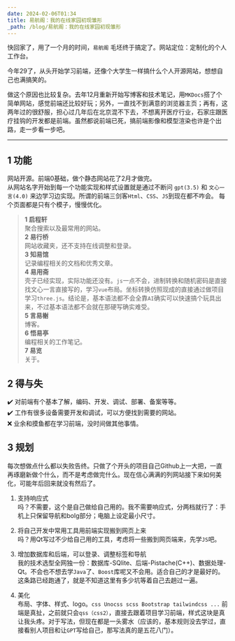 ```yaml
---
date: 2024-02-06T01:34
title: 易航阁：我的在线家园初现雏形
_path: /blog/易航阁：我的在线家园初现雏形
---
```

快回家了，用了一个月的时间，`易航阁` 毛坯终于搞定了。网站定位：定制化的个人工作台。

今年29了，从头开始学习前端，还像个大学生一样搞什么个人开源网站，想想自己也满搞笑的。

做这个原因也比较复杂。去年12月重新开始写博客和技术笔记，用`MKDocs`搭了个简单网站，感觉前端还比较好玩；另外，一直找不到满意的浏览器主页；再有，这两年过的很舒服，担心过几年后在北京混不下去，不想离开医疗行业，石家庄跟医疗挂钩的开发都是前端。虽然都说前端已死，搞前端影像和模型渲染也许是个出路，走一步看一步吧。

---
## 1  功能

网站开源。前端0基础，做个静态网站花了2月才做完。   
从网站名字开始到每一个功能实现和样式设置就是通过不断问 `gpt(3.5)` 和 `文心一言(4.0)` 来边学习边实现。所谓的前端三剑客`Html`、`CSS`、`JS`到现在都不咋会。
每个页面都是只有个模子，慢慢优化。  

> **1 启程轩**  
聚合搜索以及最常用的网站。     
**2 易行桥**  
网站收藏夹，还不支持在线调整和登录。  
**3 知易馆**  
记录编程相关的文档和优秀文章。  
**4 易用斋**  
壳子已经实现，实际功能还没有。`js`一点不会，进制转换和随机密码是直接找文心一言直接写的，学习`vue`布局。坐标转换仿照现成的直接通过做项目学习`three.js`。结论是，基本语法都不会全靠`AI`确实可以快速搞个玩具出来，不过基本语法都不会就在那硬写确实难受。    
**5 言易榭**  
博客。   
**6 悟易亭**  
编程相关的工作笔记。  
**7 易览**  
关于。  


## 2  得与失

✔️ 对前端有个基本了解，编码、开发、调试、部署、备案等等。  
✔️ 工作有很多设备需要开发和调试，可以方便找到需要的网站。  
❌ 业余和摸鱼都在学习前端，没时间做其他事情。  

## 3  规划

每次想做点什么都以失败告终。只做了个开头的项目自己Github上一大把，一直再琢磨新做个什么，而不是考虑做完什么。现在信心满满的列网站接下来如何美化，可能年后回来就没有然后了。

1. 支持响应式  
吗？不需要，这个是自己做给自己用的。我不需要响应式，分两档就行了：手机上只保留导航和bolg部分；电脑上设定最小尺寸。

2. 将自己开发中常用工具用前端实现搬到网页上来    
吗？用Qt写过不少给自己用的工具，考虑将一些搬到网页端来，先学`JS`吧。

3. 增加数据库和后端，可以登录、调整标签和导航  
我的技术选型全网独一份：数据库-SQlite、后端-Pistache(C++)、数据处理-Qt。不会也不想去学`Java`了、`Boost`库呢又不会用。适合自己的才是最好的。这条路已经跑通了，就是不知道这里有多少坑等着自己去趟过一遍。

4. 美化  
布局、字体、样式、logo。`css Unocss scss Bootstrap tailwindcss ...` 前端是真扯，之前就只会`qss（css2）`，直接去跟着项目学习前端，样式这块是真让我头疼。对于写法，但现在都是一头雾水（应该的，基本规则没去学过，直接看别人项目和让`GPT`写给自己，那写法真的是五花八门）。  
  
